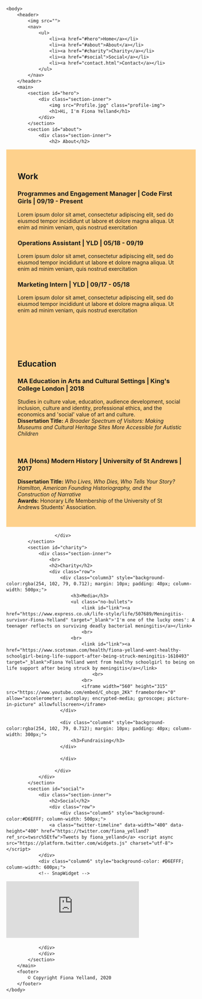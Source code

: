 <!DOCTYPE html>

<html>
    <head>
        <title>Fiona Claire Yelland</title>
        <link rel="stylesheet" href="style.css">
    </head>

    <body>
        <header>
            <img src="">
            <nav>
                <ul>
                    <li><a href="#hero">Home</a></li>
                    <li><a href="#about">About</a></li>
                    <li><a href="#charity">Charity</a></li>
                    <li><a href="#social">Social</a></li>
                    <li><a href="contact.html">Contact</a></li>
                </ul>
            </nav>
        </header>
        <main>
            <section id="hero">
                <div class="section-inner">
                    <img src="Profile.jpg" class="profile-img">
                    <h1>Hi, I'm Fiona Yelland</h1>
                </div>
            </section>
            <section id="about">
                <div class="section-inner">
                    <h2> About</h2>
<div class="row">
  <div class="column" style="background-color:#FED18C; padding: 30px; text-align:left">
    <h2>Work</h2>
    <h3><b>Programmes and Engagement Manager | Code First Girls | 09/19 - Present</b></h3>
		<p>
		Lorem ipsum dolor sit amet, consectetur adipiscing elit, sed do eiusmod tempor incididunt ut labore et dolore magna aliqua. Ut enim ad minim veniam, quis nostrud exercitation
	</p>
		<h3><b>Operations Assistant | YLD | 05/18 - 09/19</b></h3>
		<p>Lorem ipsum dolor sit amet, consectetur adipiscing elit, sed do eiusmod tempor incididunt ut labore et dolore magna aliqua. Ut enim ad minim veniam, quis nostrud exercitation</p>
		<h3><b>Marketing Intern | YLD | 09/17 - 05/18</b></h3>
		<p>
		Lorem ipsum dolor sit amet, consectetur adipiscing elit, sed do eiusmod tempor incididunt ut labore et dolore magna aliqua. Ut enim ad minim veniam, quis nostrud exercitation</p>
		<br>
  </div>
  <div class="column" style="background-color:#FED18C; padding: 30px; text-align:left">
    <h2>Education</h2>
    <h3><b>MA Education in Arts and Cultural Settings | King's College London | 2018</b></h3>
		<p>
		Studies in culture value, education, audience development, social inclusion, culture and identity, professional ethics, and the economics and 'social' value of art and culture.
		<br>
		<b>Dissertation Title:</b><i> A Broader Spectrum of Visitors: Making Museums and Cultural Heritage Sites More Accessible for Autistic Children</i>
	</p>
		<br>
		<h3><b>MA (Hons) Modern History | University of St Andrews | 2017</b></h3>
		<p>
		<b>Dissertation Title:</b><i> Who Lives, Who Dies, Who Tells Your Story? Hamilton, American Founding Historiography, and the Construction of Narrative</i>
		<br>
		<b>Awards:</b> Honorary Life Membership of the University of St Andrews Students' Association. 
  </div>
</div>
                       
                      </div>
            </section>
            <section id="charity">
                <div class="section-inner">
                    <br>
                    <h2>Charity</h2>
                    <div class="row">
                        <div class="column3" style="background-color:rgba(254, 102, 79, 0.712); margin: 10px; padding: 40px; column-width: 500px;">
                            <h3>Media</h3>
                            <ul class="no-bullets">
                                <link id="link"><a href="https://www.express.co.uk/life-style/life/507689/Meningitis-survivor-Fiona-Yelland" target="_blank">'I'm one of the lucky ones': A teenager reflects on surviving deadly bacterial meningitis</a></link>
                                <br>
                            <br>
                                <link id="link"><a href="https://www.scotsman.com/health/fiona-yelland-went-healthy-schoolgirl-being-life-support-after-being-struck-meningitis-1610493" target="_blank">Fiona Yelland went from healthy schoolgirl to being on life support after being struck by meningitis</a></link>
                                    <br>
                                <br>
                                <iframe width="560" height="315" src="https://www.youtube.com/embed/C_ohcgn_2Kk" frameborder="0" allow="accelerometer; autoplay; encrypted-media; gyroscope; picture-in-picture" allowfullscreen></iframe>
                        </div>
                        
                        <div class="column4" style="background-color:rgba(254, 102, 79, 0.712); margin: 10px; padding: 40px; column-width: 300px;">
                            <h3>Fundraising</h3>
                        </div>
                       
                        </div>
                    
                      </div>
                </div>
            </section>
            <section id="social">
                <div class="section-inner">
                    <h2>Social</h2>
                    <div class="row">
                        <div class="column5" style="background-color:#D6EFFF; column-width: 500px;">
                    <a class="twitter-timeline" data-width="400" data-height="400" href="https://twitter.com/fiona_yelland?ref_src=twsrc%5Etfw">Tweets by fiona_yelland</a> <script async src="https://platform.twitter.com/widgets.js" charset="utf-8"></script>
                </div>
                <div class="column6" style="background-color: #D6EFFF; column-width: 600px;">
                <!-- SnapWidget -->
<script src="https://snapwidget.com/js/snapwidget.js"></script>
<iframe src="https://snapwidget.com/embed/817681" class="snapwidget-widget" allowtransparency="true" frameborder="0" scrolling="no" style="border:none; overflow:hidden;  width:70%; "></iframe>
                
                </div>
                </div>
            </section>
        </main>
        <footer>
            © Copyright Fiona Yelland, 2020
        </footer>
    </body>
</html>
